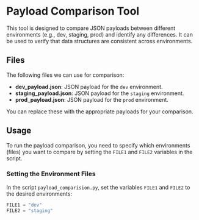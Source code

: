 # Payload Comparison Tool

This tool is designed to compare JSON payloads between different environments (e.g., dev, staging, prod) and identify any differences. It can be used to verify that data structures are consistent across environments.

## Files

The following files we can use for comparison:

- **dev_payload.json**: JSON payload for the `dev` environment.
- **staging_payload.json**: JSON payload for the `staging` environment.
- **prod_payload.json**: JSON payload for the `prod` environment.

You can replace these with the appropriate payloads for your comparison.

## Usage

To run the payload comparison, you need to specify which environments (files) you want to compare by setting the `FILE1` and `FILE2` variables in the script.

### Setting the Environment Files

In the script `payload_comparision.py`, set the variables `FILE1` and `FILE2` to the desired environments:

```python
FILE1 = "dev"
FILE2 = "staging"
